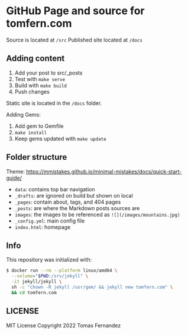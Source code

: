# GitHub Page and source for tomfern.com

Source is located at `/src`
Published site located at `/docs`

## Adding content

1. Add your post to src/_posts
2. Test with `make serve`
3. Build with `make build`
4. Push changes

Static site is located in the `/docs` folder.

Adding Gems:
1. Add gem to Gemfile
2. `make install`
3. Keep gems updated with `make update`

## Folder structure

Theme: https://mmistakes.github.io/minimal-mistakes/docs/quick-start-guide/

- `data`: contains top bar navigation
- `_drafts`: are ignored on build but shown on local
- `_pages`: contain about, tags, and 404 pages
- `_posts`: are where the Markdown posts sources are
- `images`: the images to be referenced as `![](/images/mountains.jpg)`
- `_config.yml`: main config file
- `index.html`: homepage


## Info

This repository was initialized with:

```bash
$ docker run --rm --platform linux/amd64 \
  --volume="$PWD:/srv/jekyll" \
  -it jekyll/jekyll \
  sh -c "chown -R jekyll /usr/gem/ && jekyll new tomfern.com" \
  && cd tomfern.com
```

## LICENSE

MIT License Copyright 2022 Tomas Fernandez
